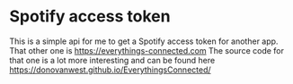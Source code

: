 # Spotify access token

This is a simple api for me to get a Spotify access token for another app.
That other one is https://everythings-connected.com
The source code for that one is a lot more interesting and can be
found here https://donovanwest.github.io/EverythingsConnected/